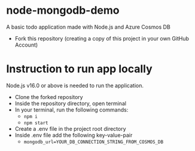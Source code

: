 # node-mongodb-demo
A basic todo application made with Node.js and Azure Cosmos DB

- Fork this repository (creating a copy of this project in your own GitHub Account)

# Instruction to run app locally 

Node.js v16.0 or above is needed to run the application. 

- Clone the forked repository
- Inside the repository directory, open terminal
- In your terminal, run the following commands:
  - ```npm i```
  - ```npm start```
- Create a .env file in the project root directory
- Inside .env file add the following key-value-pair
  - ```mongodb_url=YOUR_DB_CONNECTION_STRING_FROM_COSMOS_DB```
